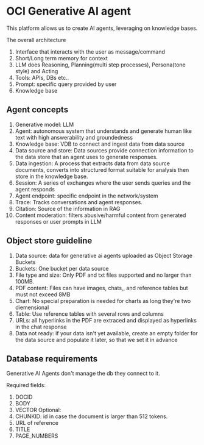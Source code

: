# OCI Generative AI agent
This platform allows us to create AI agents, leveraging on knowledge bases.

The overall architecture
1. Interface that interacts with the user as message/command
2. Short/Long term memory for context 
3. LLM does Reasoning, Planning(multi step processes), Persona(tone style) and Acting
4. Tools: APIs, DBs etc..
5. Prompt: specific query provided by user
6. Knowledge base

## Agent concepts
1. Generative model: LLM
2. Agent: autonomous system that understands and generate human like text with high answerability and groundedness
3. Knowledge base: VDB to connect and ingest data from data source
4. Data source and store: Data sources provide connection information to the data store that an agent uses to generate responses.
5. Data ingestion: A process that extracts data from data source documents, converts into structured format suitable for analysis then store in the knowledge base.
6. Session: A series of exchanges where the user sends queries and the agent responds
7. Agent endpoint: specific endpoint in the network/system
8. Trace: Tracks conversations and agent responses.
9. Citation: Source of the information in RAG
10. Content moderation: filters abusive/harmful content from generated responses or user prompts in LLM

## Object store guideline
1. Data source: data for generative ai agents uploaded as Object Storage Buckets
2. Buckets: One bucket per data source
3. File type and size: Only PDF and txt files supported and no larger than 100MB.
4. PDF content: Files can have images, chats,, and reference tables but must not exceed 8MB
5. Chart: No special preparation is needed for charts as long they're two diemensional
6. Table: Use reference tables with several rows and columns
7. URLs: all hyperlinks in the PDF are extraced and displayed as hyperlinks in the chat response
8. Data not ready: if your data isn't yet available, create an empty folder for the data source and populate it later, so that we set it in advance

## Database requirements
Generative AI Agents don't manage the db they connect to it.

Required fields:
 1. DOCID
 2. BODY
 3. VECTOR
Optional:
 1. CHUNKID: id in case the document is larger than 512 tokens.
 2. URL of reference
 3. TITLE
 4. PAGE_NUMBERS
